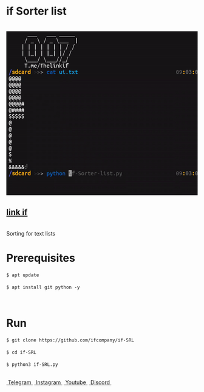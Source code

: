 <h1>if Sorter list</h1>
<br />
<img src="logp.gif"/>
<br />
<h2><a href="https://ifcompany.ir/apps/Python/Programs/if-Sort/index.html">link if</a></h2>
<br />
    Sorting for text lists
<br />
<h1>Prerequisites</h1>
<pre>
<code>$ apt update <br />
$ apt install git python -y</code>
</pre>
<br />
<h1>Run</h1>
<pre>
<code>$ git clone https://github.com/ifcompany/if-SRL <br />
$ cd if-SRL <br />
$ python3 if-SRL.py</code>
</pre>
<br />
<a href="https://t.me/Thelinkif">&nbsp;Telegram&nbsp;</a>
<a href="https://instagram.com/ifcompany.ir">&nbsp;Instagram&nbsp;</a>
<a href="https://www.youtube.com/channel/UCjc1xeBMu-mqXPSFSrzLEsg">&nbsp;Youtube&nbsp;</a>
<a href="https://discord.gg/jdurtWw">&nbsp;Discord&nbsp;</a>
